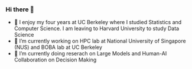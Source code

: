 ### Hi there 👋

- 🐻 I enjoy my four years at UC Berkeley where I studied Statistics and Computer Science. I am leaving to Harvard University to study Data Science
- 🔭 I’m currently working on HPC lab at National University of Singapore (NUS) and BOBA lab at UC Berkeley
- 🌱 I’m currently doing reserach on Large Models and Human-AI Collaboration on Decision Making

<!--
**Thunderbeee/Thunderbeee** is a ✨ _special_ ✨ repository because its `README.md` (this file) appears on your GitHub profile.

Here are some ideas to get you started:

- 🐻 I enjoy my four years at UC Berkeley where I studied Statistics and Computer Science. I am leaving to Harvard University to study Data Science
- 🔭 I’m currently working on HPC lab at National University of Singapore (NUS) and BOBA lab at UC Berkeley
- 🌱 I’m currently doing reserach on Large Models and Human-AI Collaboration on Decision Making
-->
